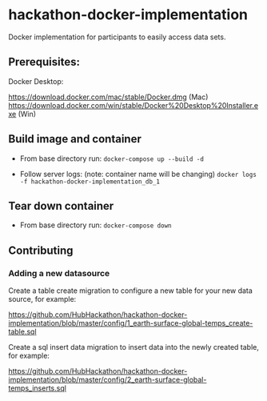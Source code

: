 # hackathon-docker-implementation
Docker implementation for participants to easily access data sets.

## Prerequisites:

Docker Desktop:

https://download.docker.com/mac/stable/Docker.dmg (Mac)  
https://download.docker.com/win/stable/Docker%20Desktop%20Installer.exe (Win)

## Build image and container
* From base directory run:
`docker-compose up --build -d`

* Follow server logs: (note: container name will be changing)
`docker logs -f hackathon-docker-implementation_db_1`

## Tear down container
* From base directory run:
`docker-compose down`

## Contributing
### Adding a new datasource
Create a table create migration to configure a new table for your new data source, for example: 

https://github.com/HubHackathon/hackathon-docker-implementation/blob/master/config/1_earth-surface-global-temps_create-table.sql

Create a sql insert data migration to insert data into the newly created table, for example: 

https://github.com/HubHackathon/hackathon-docker-implementation/blob/master/config/2_earth-surface-global-temps_inserts.sql
